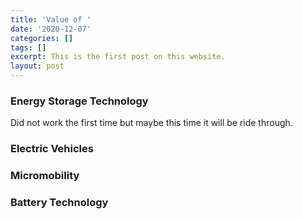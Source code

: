 ```yaml
---
title: 'Value of '
date: '2020-12-07'
categories: []
tags: []
excerpt: This is the first post on this website.
layout: post
---
```

### Energy Storage Technology
Did not work the first time but maybe this time it will be ride through.

### Electric Vehicles


### Micromobility


### Battery Technology